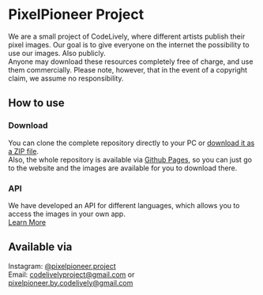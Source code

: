 # PixelPioneer Project
We are a small project of CodeLively, where different artists publish their pixel images. Our goal is to give everyone on the internet the possibility to use our images. Also publicly.
<br>
Anyone may download these resources completely free of charge, and use them commercially. Please note, however, that in the event of a copyright claim, we assume no responsibility.
## How to use
### Download
You can clone the complete repository directly to your PC or <a href="https://github.com/codelively/pixelpioneer/archive/refs/heads/main.zip">download it as a ZIP file</a>.<br>
Also, the whole repository is available via <a href="https://codelively.github.io/pixelpioneer">Github Pages</a>, so you can just go to the website and the images are available for you to download there.
### API
We have developed an API for different languages, which allows you to access the images in your own app.<br>
<a href="https://github.com/codelively/pixelpioneer/tree/main/api#readme">Learn More</a>
## Available via
Instagram: <a href="https://instagram.com/pixelpioneer">@pixelpioneer.project</a><br>
Email: <a href="mailto:codelivelyproject@gmail.com">codelivelyproject@gmail.com</a> or <a href="mailto:pixelpioneer.by.codelively@gmail.com">pixelpioneer.by.codelively@gmail.com</a>
